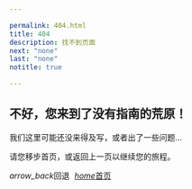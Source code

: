 ```yaml
---

permalink: 404.html
title: 404
description: 找不到页面
next: "none"
last: "none"
notitle: true

---
```


## 不好，您来到了没有指南的荒原！

我们这里可能还没来得及写，或者出了一些问题...

请您移步首页，或返回上一页以继续您的旅程。

<a class="btn red darken-4 white-text navbtn left" id="last" onclick="history.back(-1)" style="margin-right: 5px !important"><i class="material-icons left" style="line-height: inherit !important;">arrow_back</i>回退</a>
<a href="https://pkuschool.github.io/intro/" class="btn red darken-4 white-text navbtn"><i class="material-icons left" style="line-height: inherit !important">home</i>首页</a>

